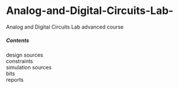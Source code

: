 # Analog-and-Digital-Circuits-Lab-
Analog and Digital Circuits Lab​ advanced course
##### Contents
design sources  
constraints  
simulation sources  
bits  
reports
